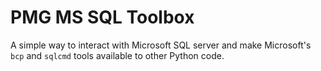 # PMG MS SQL Toolbox

A simple way to interact with Microsoft SQL server and make Microsoft's `bcp` and `sqlcmd` tools available to other Python code.
